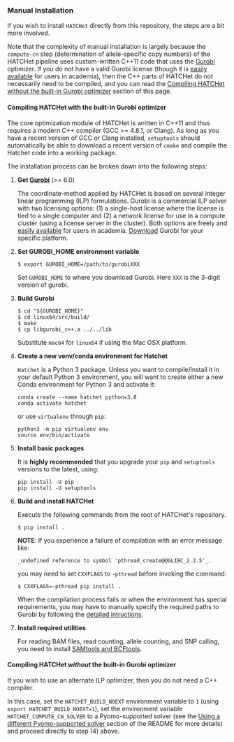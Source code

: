 ### Manual Installation

If you wish to install `HATCHet` directly from this repository, the steps are a bit more involved.

Note that the complexity of manual installation is largely because the `compute-cn` step (determination of
allele-specific copy numbers) of the HATCHet pipeline uses custom-written C++11 code that uses the
[Gurobi](http://www.gurobi.com/) optimizer. If you do not have a valid Gurobi license (though it is
[easily available](http://www.gurobi.com/academia/academia-center) for users in academia), then the C++ parts of
HATCHet do not necessarily need to be compiled, and you can read the
[Compiling HATCHet without the built-in Gurobi optimizer](#withoutgurobi) section of this page.

#### Compiling HATCHet with the built-in Gurobi optimizer

The core optimization module of HATCHet is written in C++11 and thus requires a modern C++ compiler (GCC >= 4.8.1, or Clang).
As long as you have a recent version of GCC or Clang installed, `setuptools` should automatically be able to download a
recent version of `cmake` and compile the Hatchet code into a working package.

The installation process can be broken down into the following steps:

1. **Get [Gurobi](http://www.gurobi.com/)** (>= 6.0)

    The coordinate-method applied by HATCHet is based on several integer linear programming (ILP) formulations. Gurobi is a commercial ILP solver with two licensing options: (1) a single-host license where the license is tied to a single computer and (2) a network license for use in a compute cluster (using a license server in the cluster). Both options are freely and [easily available](http://www.gurobi.com/academia/academia-center) for users in academia.
[Download](https://www.gurobi.com/downloads/gurobi-optimizer-eula) Gurobi for your specific platform.


2. **Set GUROBI_HOME environment variable**
    ```shell
    $ export GUROBI_HOME=/path/to/gurobiXXX
    ```
    Set `GUROBI_HOME` to where you download Gurobi. Here `XXX` is the 3-digit version of gurobi.


3. **Build Gurobi**
    ```shell
    $ cd "${GUROBI_HOME}"
    $ cd linux64/src/build/
    $ make
    $ cp libgurobi_c++.a ../../lib
    ```
    Substitute `mac64` for `linux64` if using the Mac OSX platform.


4. **Create a new venv/conda environment for Hatchet**

    `Hatchet` is a Python 3 package. Unless you want to compile/install it in your default Python 3 environment, you will
want to create either a new Conda environment for Python 3 and activate it:
    ```
    conda create --name hatchet python=3.8
    conda activate hatchet
    ```
    or use `virtualenv` through `pip`:
    ```
    python3 -m pip virtualenv env
    source env/bin/activate
    ```


5. **Install basic packages**

    It is **highly recommended** that you upgrade your `pip` and `setuptools` versions to the latest, using:
    ```shell
    pip install -U pip
    pip install -U setuptools
    ```
    

6. **Build and install HATCHet**

    Execute the following commands from the root of HATCHet's repository.
    ```shell
    $ pip install .
    ```

    **NOTE**: If you experience a failure of compilation with an error message like:
    ```
    _undefined reference to symbol 'pthread_create@@GLIBC_2.2.5'_.
    ```

    you may need to set `CXXFLAGS` to `-pthread` before invoking the command:
    ```shell
    $ CXXFLAGS=-pthread pip install .
    ```

    When the compilation process fails or when the environment has special requirements, you may have to manually specify the required paths to Gurobi by following the [detailed intructions](doc_compilation.md).


7. **Install required utilities**

    For reading BAM files, read counting, allele counting, and SNP calling, you need to install [SAMtools and BCFtools](http://www.htslib.org/doc/).


#### Compiling HATCHet *without* the built-in Gurobi optimizer
<a name="withoutgurobi"></a>

If you wish to use an alternate ILP optimizer, then you do not need a C++ compiler.

In this case, set the `HATCHET_BUILD_NOEXT` environment variable to `1` (using `export HATCHET_BUILD_NOEXT=1`), 
set the environment variable `HATCHET_COMPUTE_CN_SOLVER` to a Pyomo-supported solver (see the
[Using a different Pyomo-supported solver](README.html#usingasolver_other) section of the README for more details)
and proceed directly to step (4) above.
